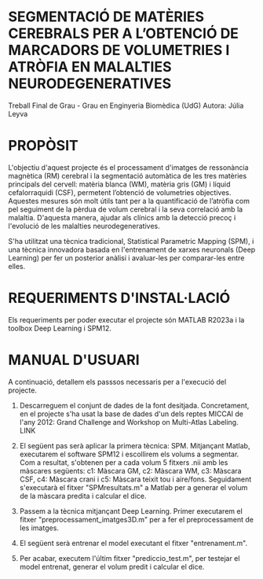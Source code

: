 # SEGMENTACIÓ DE MATÈRIES CEREBRALS PER A L’OBTENCIÓ DE MARCADORS DE VOLUMETRIES I ATRÒFIA EN MALALTIES NEURODEGENERATIVES
Treball Final de Grau - Grau en Enginyeria Biomèdica (UdG)
Autora: Júlia Leyva

# PROPÒSIT
L'objectiu d'aquest projecte és el processament d'imatges de ressonància magnètica (RM) cerebral i la segmentació automàtica de les tres matèries principals del cervell: matèria blanca (WM), matèria gris (GM) i líquid cefalorraquidi (CSF), permetent l’obtenció de volumetries objectives. Aquestes mesures són molt útils tant per a la quantificació de l’atròfia com pel seguiment de la pèrdua de volum cerebral i la seva correlació amb la malaltia. D'aquesta manera, ajudar als clínics amb la detecció precoç i l'evolució de les malalties neurodegeneratives.

S'ha utilitzat una tècnica tradicional, Statistical Parametric Mapping (SPM), i una tècnica innovadora basada en l'entrenament de xarxes neuronals (Deep Learning) per fer un posterior anàlisi i avaluar-les per comparar-les entre elles.

# REQUERIMENTS D'INSTAL·LACIÓ
Els requeriments per poder executar el projecte són MATLAB R2023a i la toolbox Deep Learning i SPM12.

# MANUAL D'USUARI
A continuació, detallem els passsos necessaris per a l'execució del projecte.

1. Descarreguem el conjunt de dades de la font desitjada. Concretament, en el projecte s'ha usat la base de dades d'un dels reptes MICCAI de l'any 2012: Grand Challenge and Workshop on Multi-Atlas Labeling. LINK

2. El següent pas serà aplicar la primera tècnica: SPM. Mitjançant Matlab, executarem el software SPM12 i escollirem els volums a segmentar. Com a resultat, s'obtenen per a cada volum 5 fitxers .nii amb les màscares següents: c1: Màscara GM, c2: Màscara WM, c3: Màscara CSF, c4: Màscara crani i c5: Màscara teixit tou i aire/fons. Seguidament s'executarà el fitxer "SPMresultats.m" a Matlab per a generar el volum de la màscara predita i calcular el dice.

3. Passem a la tècnica mitjançant Deep Learning. Primer executarem el fitxer "preprocessament_imatges3D.m" per a fer el preprocessament de les imatges.

4. El següent serà entrenar el model executant el fitxer "entrenament.m".

5. Per acabar, executem l'últim fitxer "prediccio_test.m", per testejar el model entrenat, generar el volum predit i calcular el dice.
